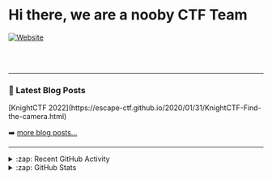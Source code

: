 # Hi there, we are a nooby CTF Team

[![Website](https://img.shields.io/website?label=codeSTACKr.com&style=for-the-badge&url=https%3A%2F%2Fcodestackr.com)](https://blog.escape-ctf.com)


<br />
<br />

---

### 📕 Latest Blog Posts

<!-- BLOG-POST-LIST:START -->[KnightCTF 2022](https://escape-ctf.github.io/2020/01/31/KnightCTF-Find-the-camera.html) 
<!-- BLOG-POST-LIST:END -->

➡️ [more blog posts...](https://blog.escape-ctf.com)

---

<details>
  <summary>:zap: Recent GitHub Activity</summary>
  
<!--START_SECTION:activity-->
<!--END_SECTION:activity-->

</details>

<details>
  <summary>:zap: GitHub Stats</summary>

</details>
